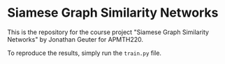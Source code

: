 # Siamese Graph Similarity Networks

This is the repository for the course project "Siamese Graph Similarity Networks" by Jonathan Geuter for APMTH220.

To reproduce the results, simply run the ```train.py``` file. 
